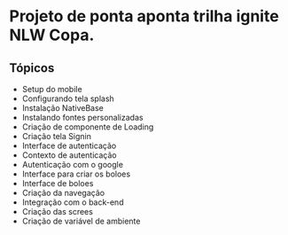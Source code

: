 # Projeto de ponta aponta trilha ignite NLW Copa.

## Tópicos
* Setup do mobile
* Configurando tela splash
* Instalação NativeBase
* Instalando fontes personalizadas 
* Criação de componente de Loading
* Criação tela Signin
* Interface de autenticação
* Contexto de autenticação
* Autenticação com o google
* Interface para criar os boloes
* Interface de boloes
* Criação da navegação
* Integração com o back-end
* Criação das screes
* Criação de variável de ambiente


